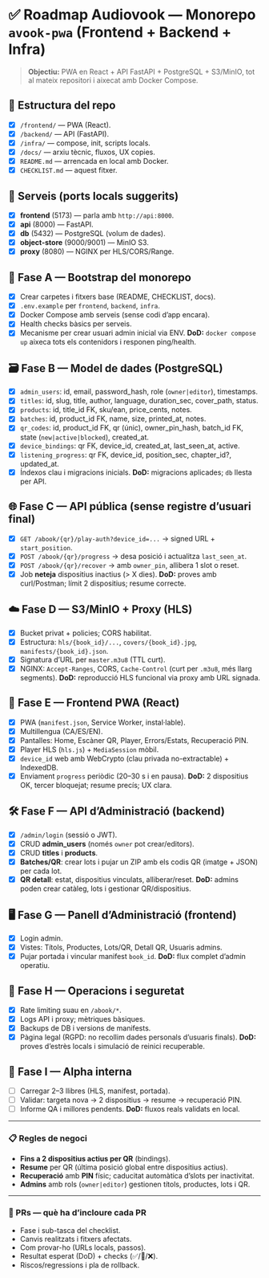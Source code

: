 # ✅ Roadmap Audiovook — Monorepo `avook-pwa` (Frontend + Backend + Infra)

> **Objectiu:** PWA en React + API FastAPI + PostgreSQL + S3/MinIO, tot al mateix repositori i aixecat amb Docker Compose.

## 📁 Estructura del repo
- [x] `/frontend/` — PWA (React).
- [x] `/backend/` — API (FastAPI).
- [x] `/infra/` — compose, init, scripts locals.
- [x] `/docs/` — arxiu tècnic, fluxos, UX copies.
- [x] `README.md` — arrencada en local amb Docker.
- [x] `CHECKLIST.md` — aquest fitxer.

## 🔧 Serveis (ports locals suggerits)
- [x] **frontend** (5173) — parla amb `http://api:8000`.
- [x] **api** (8000) — FastAPI.
- [x] **db** (5432) — PostgreSQL (volum de dades).
- [x] **object-store** (9000/9001) — MinIO S3.
- [x] **proxy** (8080) — NGINX per HLS/CORS/Range.

## 🌱 Fase A — Bootstrap del monorepo
- [x] Crear carpetes i fitxers base (README, CHECKLIST, docs).
- [x] `.env.example` per `frontend`, `backend`, `infra`.
- [x] Docker Compose amb serveis (sense codi d’app encara).
- [x] Health checks bàsics per serveis.
- [x] Mecanisme per crear usuari admin inicial via ENV.
**DoD:** `docker compose up` aixeca tots els contenidors i responen ping/health.

## 🗃️ Fase B — Model de dades (PostgreSQL)
- [x] `admin_users`: id, email, password_hash, role (`owner|editor`), timestamps.
- [x] `titles`: id, slug, title, author, language, duration_sec, cover_path, status.
- [x] `products`: id, title_id FK, sku/ean, price_cents, notes.
- [x] `batches`: id, product_id FK, name, size, printed_at, notes.
- [x] `qr_codes`: id, product_id FK, qr (únic), owner_pin_hash, batch_id FK, state (`new|active|blocked`), created_at.
- [x] `device_bindings`: qr FK, device_id, created_at, last_seen_at, active.
- [x] `listening_progress`: qr FK, device_id, position_sec, chapter_id?, updated_at.
- [x] Índexos clau i migracions inicials.
**DoD:** migracions aplicades; `db` llesta per API.

## 🌐 Fase C — API pública (sense registre d’usuari final)
- [x] `GET /abook/{qr}/play-auth?device_id=...` → signed URL + `start_position`.
- [x] `POST /abook/{qr}/progress` → desa posició i actualitza `last_seen_at`.
- [x] `POST /abook/{qr}/recover` → amb `owner_pin`, allibera 1 slot o reset.
- [x] Job **neteja** dispositius inactius (> X dies).
**DoD:** proves amb curl/Postman; límit 2 dispositius; resume correcte.

## ☁️ Fase D — S3/MinIO + Proxy (HLS)
- [x] Bucket privat + policies; CORS habilitat.
- [x] Estructura: `hls/{book_id}/...`, `covers/{book_id}.jpg`, `manifests/{book_id}.json`.
- [x] Signatura d’URL per `master.m3u8` (TTL curt).
- [x] NGINX: `Accept-Ranges`, CORS, `Cache-Control` (curt per `.m3u8`, més llarg segments).
**DoD:** reproducció HLS funcional via proxy amb URL signada.

## 📱 Fase E — Frontend PWA (React)
- [x] PWA (`manifest.json`, Service Worker, instal·lable).
- [x] Multillengua (CA/ES/EN).
- [x] Pantalles: Home, Escàner QR, Player, Errors/Estats, Recuperació PIN.
- [x] Player HLS (`hls.js`) + `MediaSession` mòbil.
- [x] `device_id` web amb WebCrypto (clau privada no-extractable) + IndexedDB.
- [x] Enviament `progress` periòdic (20–30 s i en pausa).
**DoD:** 2 dispositius OK, tercer bloquejat; resume precís; UX clara.

## 🛠️ Fase F — API d’Administració (backend)
- [x] `/admin/login` (sessió o JWT).
- [x] CRUD **admin_users** (només `owner` pot crear/editors).
- [x] CRUD **titles** i **products**.
- [x] **Batches/QR**: crear lots i pujar un ZIP amb els codis QR (imatge + JSON) per cada lot.
- [x] **QR detall**: estat, dispositius vinculats, alliberar/reset.
**DoD:** admins poden crear catàleg, lots i gestionar QR/dispositius.

## 🖥️ Fase G — Panell d’Administració (frontend)
- [x] Login admin.
- [x] Vistes: Títols, Productes, Lots/QR, Detall QR, Usuaris admins.
- [x] Pujar portada i vincular manifest `book_id`.
**DoD:** flux complet d’admin operatiu.

## 🔐 Fase H — Operacions i seguretat
- [x] Rate limiting suau en `/abook/*`.
- [x] Logs API i proxy; mètriques bàsiques.
- [x] Backups de DB i versions de manifests.
- [x] Pàgina legal (RGPD: no recollim dades personals d’usuaris finals).
**DoD:** proves d’estrès locals i simulació de reinici recuperable.

## 🚀 Fase I — Alpha interna
- [ ] Carregar 2–3 llibres (HLS, manifest, portada).
- [ ] Validar: targeta nova → 2 dispositius → resume → recuperació PIN.
- [ ] Informe QA i millores pendents.
**DoD:** fluxos reals validats en local.

---

### 📋 Regles de negoci
- **Fins a 2 dispositius actius per QR** (bindings).
- **Resume** per QR (última posició global entre dispositius actius).
- **Recuperació** amb **PIN** físic; caducitat automàtica d’slots per inactivitat.
- **Admins** amb rols (`owner|editor`) gestionen títols, productes, lots i QR.

---

### 🧪 PRs — què ha d’incloure cada PR
- Fase i sub-tasca del checklist.
- Canvis realitzats i fitxers afectats.
- Com provar-ho (URLs locals, passos).
- Resultat esperat (DoD) + checks (✅/🚧/❌).
- Riscos/regressions i pla de rollback.
